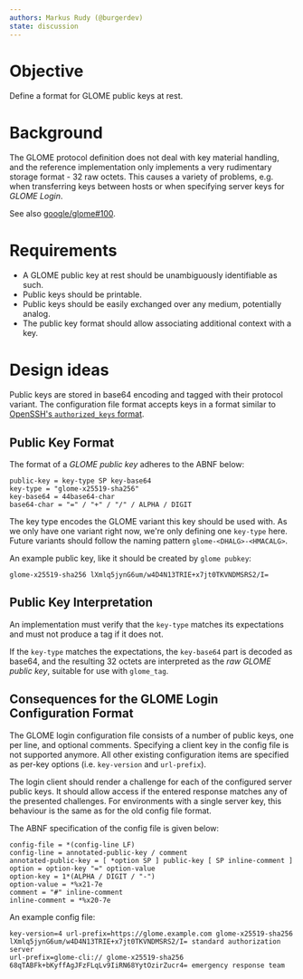 ```yaml
---
authors: Markus Rudy (@burgerdev)
state: discussion
---
```


# Objective

Define a format for GLOME public keys at rest.

# Background

The GLOME protocol definition does not deal with key material handling, and the
reference implementation only implements a very rudimentary storage format -
32 raw octets. This causes a variety of problems, e.g. when transferring keys
between hosts or when specifying server keys for *GLOME Login*.

See also [google/glome#100](https://github.com/google/glome/issues/100).

# Requirements

* A GLOME public key at rest should be unambiguously identifiable as such.
* Public keys should be printable.
* Public keys should be easily exchanged over any medium, potentially analog.
* The public key format should allow associating additional context with a key.

# Design ideas

Public keys are stored in base64 encoding and tagged with their protocol
variant. The configuration file format accepts keys in a format similar to
[OpenSSH's `authorized_keys` format][1].

[1]: https://man.openbsd.org/sshd.8#AUTHORIZED_KEYS_FILE_FORMAT

## Public Key Format

The format of a _GLOME public key_ adheres to the ABNF below:

```abnf
public-key = key-type SP key-base64
key-type = "glome-x25519-sha256"
key-base64 = 44base64-char
base64-char = "=" / "+" / "/" / ALPHA / DIGIT
```

The key type encodes the GLOME variant this key should be used with. As we
only have one variant right now, we're only defining one `key-type` here.
Future variants should follow the naming pattern `glome-<DHALG>-<HMACALG>`.

An example public key, like it should be created by `glome pubkey`:

```
glome-x25519-sha256 lXmlq5jynG6um/w4D4N13TRIE+x7jt0TKVNDMSRS2/I=
```

## Public Key Interpretation

An implementation must verify that the `key-type` matches its expectations and
must not produce a tag if it does not.

If the `key-type` matches the expectations, the `key-base64` part is decoded as
base64, and the resulting 32 octets are interpreted as the _raw GLOME public
key_, suitable for use with `glome_tag`.

## Consequences for the GLOME Login Configuration Format

The GLOME login configuration file consists of a number of public keys,
one per line, and optional comments. Specifying a client key in the config file
is not supported anymore. All other existing configuration items are specified
as per-key options (i.e. `key-version` and `url-prefix`).

The login client should render a challenge for each of the configured server
public keys. It should allow access if the entered response matches any of the
presented challenges. For environments with a single server key, this behaviour
is the same as for the old config file format.

The ABNF specification of the config file is given below:

```abnf
config-file = *(config-line LF)
config-line = annotated-public-key / comment
annotated-public-key = [ *option SP ] public-key [ SP inline-comment ]
option = option-key "=" option-value 
option-key = 1*(ALPHA / DIGIT / "-")
option-value = *%x21-7e
comment = "#" inline-comment
inline-comment = *%x20-7e
```

An example config file:

```
key-version=4 url-prefix=https://glome.example.com glome-x25519-sha256 lXmlq5jynG6um/w4D4N13TRIE+x7jt0TKVNDMSRS2/I= standard authorization server
url-prefix=glome-cli:// glome-x25519-sha256 68qTABFk+bKyffAgJFzFLqLv9IiRN68YytOzirZucr4= emergency response team
```
